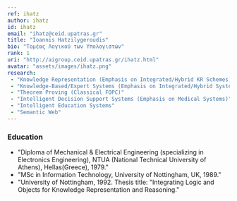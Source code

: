 ```yaml
---
ref: ihatz
author: ihatz
id: ihatz
email: "ihatz@ceid.upatras.gr"
title: "Ioannis Hatzilygeroudis"
bio: "Τομέας Λογικού των Υπολογιστών"
rank: 1
uri: "http://aigroup.ceid.upatras.gr/ihatz.html"
avatar: "assets/images/ihatz.png"
research:
 - "Knowledge Representation (Emphasis on Integrated/Hybrid KR Schemes)"
 - "Knowledge-Based/Expert Systems (Emphasis on Integrated/Hybrid Systems)"
 - "Theorem Proving (Classical FOPC)"
 - "Intelligent Decision Support Systems (Emphasis on Medical Systems)"
 - "Intelligent Education Systems"
 - "Semantic Web"
---
```


### Education
  - "Diploma of Mechanical & Electrical Engineering (specializing in Electronics Engineering), NTUA (National Technical University of Athens), Hellas(Greece), 1979."
  - "MSc in Information Technology, University of Nottingham, UK, 1989."
  - "University of Nottingham, 1992. Thesis title: "Integrating Logic and Objects for Knowledge Representation and Reasoning."